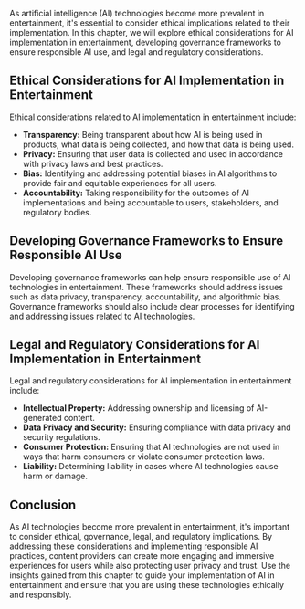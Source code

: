 
As artificial intelligence (AI) technologies become more prevalent in entertainment, it's essential to consider ethical implications related to their implementation. In this chapter, we will explore ethical considerations for AI implementation in entertainment, developing governance frameworks to ensure responsible AI use, and legal and regulatory considerations.

Ethical Considerations for AI Implementation in Entertainment
-------------------------------------------------------------

Ethical considerations related to AI implementation in entertainment include:

* **Transparency:** Being transparent about how AI is being used in products, what data is being collected, and how that data is being used.
* **Privacy:** Ensuring that user data is collected and used in accordance with privacy laws and best practices.
* **Bias:** Identifying and addressing potential biases in AI algorithms to provide fair and equitable experiences for all users.
* **Accountability:** Taking responsibility for the outcomes of AI implementations and being accountable to users, stakeholders, and regulatory bodies.

Developing Governance Frameworks to Ensure Responsible AI Use
-------------------------------------------------------------

Developing governance frameworks can help ensure responsible use of AI technologies in entertainment. These frameworks should address issues such as data privacy, transparency, accountability, and algorithmic bias. Governance frameworks should also include clear processes for identifying and addressing issues related to AI technologies.

Legal and Regulatory Considerations for AI Implementation in Entertainment
--------------------------------------------------------------------------

Legal and regulatory considerations for AI implementation in entertainment include:

* **Intellectual Property:** Addressing ownership and licensing of AI-generated content.
* **Data Privacy and Security:** Ensuring compliance with data privacy and security regulations.
* **Consumer Protection:** Ensuring that AI technologies are not used in ways that harm consumers or violate consumer protection laws.
* **Liability:** Determining liability in cases where AI technologies cause harm or damage.

Conclusion
----------

As AI technologies become more prevalent in entertainment, it's important to consider ethical, governance, legal, and regulatory implications. By addressing these considerations and implementing responsible AI practices, content providers can create more engaging and immersive experiences for users while also protecting user privacy and trust. Use the insights gained from this chapter to guide your implementation of AI in entertainment and ensure that you are using these technologies ethically and responsibly.
